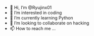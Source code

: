 - 👋 Hi, I’m @Ryujinx01
- 👀 I’m interested in coding
- 🌱 I’m currently learning Python
- 💞️ I’m looking to collaborate on hacking
- 📫 How to reach me ...

<!---
Ryujinx01/Ryujinx01 is a ✨ special ✨ repository because its `README.md` (this file) appears on your GitHub profile.
You can click the Preview link to take a look at your changes.
--->
